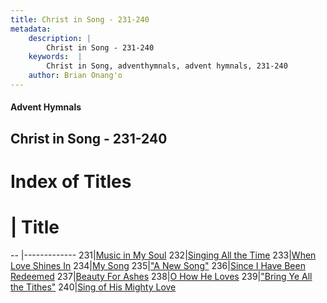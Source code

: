 ```yaml
---
title: Christ in Song - 231-240
metadata:
    description: |
        Christ in Song - 231-240
    keywords:  |
        Christ in Song, adventhymnals, advent hymnals, 231-240
    author: Brian Onang'o
---
```


#### Advent Hymnals
## Christ in Song - 231-240

# Index of Titles
# | Title                        
-- |-------------
231|[Music in My Soul](/christ-in-song/CIS/201-300/231-240/Music-in-My-Soul)
232|[Singing All the Time](/christ-in-song/CIS/201-300/231-240/Singing-All-the-Time)
233|[When Love Shines In](/christ-in-song/CIS/201-300/231-240/When-Love-Shines-In)
234|[My Song](/christ-in-song/CIS/201-300/231-240/My-Song)
235|["A New Song"](/christ-in-song/CIS/201-300/231-240/"A-New-Song")
236|[Since I Have Been Redeemed](/christ-in-song/CIS/201-300/231-240/Since-I-Have-Been-Redeemed)
237|[Beauty For Ashes](/christ-in-song/CIS/201-300/231-240/Beauty-For-Ashes)
238|[O How He Loves](/christ-in-song/CIS/201-300/231-240/O-How-He-Loves)
239|["Bring Ye All the Tithes"](/christ-in-song/CIS/201-300/231-240/"Bring-Ye-All-the-Tithes")
240|[Sing of His Mighty Love](/christ-in-song/CIS/201-300/231-240/Sing-of-His-Mighty-Love)